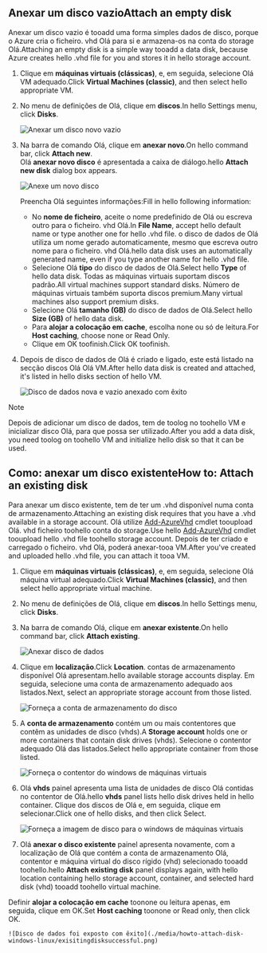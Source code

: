 


## <a name="attach-an-empty-disk"></a><span data-ttu-id="aa24d-101">Anexar um disco vazio</span><span class="sxs-lookup"><span data-stu-id="aa24d-101">Attach an empty disk</span></span>
<span data-ttu-id="aa24d-102">Anexar um disco vazio é tooadd uma forma simples dados de disco, porque o Azure cria o ficheiro. vhd Olá para si e armazena-os na conta do storage Olá.</span><span class="sxs-lookup"><span data-stu-id="aa24d-102">Attaching an empty disk is a simple way tooadd a data disk, because Azure creates hello .vhd file for you and stores it in hello storage account.</span></span>

1. <span data-ttu-id="aa24d-103">Clique em **máquinas virtuais (clássicas)**, e, em seguida, selecione Olá VM adequado.</span><span class="sxs-lookup"><span data-stu-id="aa24d-103">Click **Virtual Machines (classic)**, and then select hello appropriate VM.</span></span>

2. <span data-ttu-id="aa24d-104">No menu de definições de Olá, clique em **discos**.</span><span class="sxs-lookup"><span data-stu-id="aa24d-104">In hello Settings menu, click **Disks**.</span></span>

   ![Anexar um disco novo vazio](./media/howto-attach-disk-windows-linux/menudisksattachnew.png)

3. <span data-ttu-id="aa24d-106">Na barra de comando Olá, clique em **anexar novo**.</span><span class="sxs-lookup"><span data-stu-id="aa24d-106">On hello command bar, click **Attach new**.</span></span>  
    <span data-ttu-id="aa24d-107">Olá **anexar novo disco** é apresentada a caixa de diálogo.</span><span class="sxs-lookup"><span data-stu-id="aa24d-107">hello **Attach new disk** dialog box appears.</span></span>

    ![Anexe um novo disco](./media/howto-attach-disk-windows-linux/newdiskdetail.png)

    <span data-ttu-id="aa24d-109">Preencha Olá seguintes informações:</span><span class="sxs-lookup"><span data-stu-id="aa24d-109">Fill in hello following information:</span></span>
    - <span data-ttu-id="aa24d-110">No **nome de ficheiro**, aceite o nome predefinido de Olá ou escreva outro para o ficheiro. vhd Olá.</span><span class="sxs-lookup"><span data-stu-id="aa24d-110">In **File Name**, accept hello default name or type another one for hello .vhd file.</span></span> <span data-ttu-id="aa24d-111">o disco de dados de Olá utiliza um nome gerado automaticamente, mesmo que escreva outro nome para o ficheiro. vhd Olá.</span><span class="sxs-lookup"><span data-stu-id="aa24d-111">hello data disk uses an automatically generated name, even if you type another name for hello .vhd file.</span></span>
    - <span data-ttu-id="aa24d-112">Selecione Olá **tipo** do disco de dados de Olá.</span><span class="sxs-lookup"><span data-stu-id="aa24d-112">Select hello **Type** of hello data disk.</span></span> <span data-ttu-id="aa24d-113">Todas as máquinas virtuais suportam discos padrão.</span><span class="sxs-lookup"><span data-stu-id="aa24d-113">All virtual machines support standard disks.</span></span> <span data-ttu-id="aa24d-114">Número de máquinas virtuais também suporta discos premium.</span><span class="sxs-lookup"><span data-stu-id="aa24d-114">Many virtual machines also support premium disks.</span></span>
    - <span data-ttu-id="aa24d-115">Selecione Olá **tamanho (GB)** do disco de dados de Olá.</span><span class="sxs-lookup"><span data-stu-id="aa24d-115">Select hello **Size (GB)** of hello data disk.</span></span>
    - <span data-ttu-id="aa24d-116">Para **alojar a colocação em cache**, escolha none ou só de leitura.</span><span class="sxs-lookup"><span data-stu-id="aa24d-116">For **Host caching**, choose none or Read Only.</span></span>
    - <span data-ttu-id="aa24d-117">Clique em OK toofinish.</span><span class="sxs-lookup"><span data-stu-id="aa24d-117">Click OK toofinish.</span></span>

4. <span data-ttu-id="aa24d-118">Depois de disco de dados de Olá é criado e ligado, este está listado na secção discos Olá Olá VM.</span><span class="sxs-lookup"><span data-stu-id="aa24d-118">After hello data disk is created and attached, it's listed in hello disks section of hello VM.</span></span>

   ![Disco de dados nova e vazio anexado com êxito](./media/howto-attach-disk-windows-linux/newdiskemptysuccessful.png)

> [!NOTE]
> <span data-ttu-id="aa24d-120">Depois de adicionar um disco de dados, tem de toolog no toohello VM e inicializar disco Olá, para que possa ser utilizado.</span><span class="sxs-lookup"><span data-stu-id="aa24d-120">After you add a data disk, you need toolog on toohello VM and initialize hello disk so that it can be used.</span></span>

## <a name="how-to-attach-an-existing-disk"></a><span data-ttu-id="aa24d-121">Como: anexar um disco existente</span><span class="sxs-lookup"><span data-stu-id="aa24d-121">How to: Attach an existing disk</span></span>
<span data-ttu-id="aa24d-122">Para anexar um disco existente, tem de ter um .vhd disponível numa conta de armazenamento.</span><span class="sxs-lookup"><span data-stu-id="aa24d-122">Attaching an existing disk requires that you have a .vhd available in a storage account.</span></span> <span data-ttu-id="aa24d-123">Olá utilize [Add-AzureVhd](https://msdn.microsoft.com/library/azure/dn495173.aspx) cmdlet tooupload Olá. vhd ficheiro toohello conta do storage.</span><span class="sxs-lookup"><span data-stu-id="aa24d-123">Use hello [Add-AzureVhd](https://msdn.microsoft.com/library/azure/dn495173.aspx) cmdlet tooupload hello .vhd file toohello storage account.</span></span> <span data-ttu-id="aa24d-124">Depois de ter criado e carregado o ficheiro. vhd Olá, poderá anexar-tooa VM.</span><span class="sxs-lookup"><span data-stu-id="aa24d-124">After you've created and uploaded hello .vhd file, you can attach it tooa VM.</span></span>

1. <span data-ttu-id="aa24d-125">Clique em **máquinas virtuais (clássicas)**, e, em seguida, selecione Olá máquina virtual adequado.</span><span class="sxs-lookup"><span data-stu-id="aa24d-125">Click **Virtual Machines (classic)**, and then select hello appropriate virtual machine.</span></span>

2. <span data-ttu-id="aa24d-126">No menu de definições de Olá, clique em **discos**.</span><span class="sxs-lookup"><span data-stu-id="aa24d-126">In hello Settings menu, click **Disks**.</span></span>

3. <span data-ttu-id="aa24d-127">Na barra de comando Olá, clique em **anexar existente**.</span><span class="sxs-lookup"><span data-stu-id="aa24d-127">On hello command bar, click **Attach existing**.</span></span>

    ![Anexar disco de dados](./media/howto-attach-disk-windows-linux/menudisksattachexisting.png)

4. <span data-ttu-id="aa24d-129">Clique em **localização**.</span><span class="sxs-lookup"><span data-stu-id="aa24d-129">Click **Location**.</span></span> <span data-ttu-id="aa24d-130">contas de armazenamento disponível Olá apresentam.</span><span class="sxs-lookup"><span data-stu-id="aa24d-130">hello available storage accounts display.</span></span> <span data-ttu-id="aa24d-131">Em seguida, selecione uma conta de armazenamento adequado aos listados.</span><span class="sxs-lookup"><span data-stu-id="aa24d-131">Next, select an appropriate storage account from those listed.</span></span>

    ![Forneça a conta de armazenamento do disco](./media/howto-attach-disk-windows-linux/existdiskstorageaccounts.png)

5. <span data-ttu-id="aa24d-133">A **conta de armazenamento** contém um ou mais contentores que contêm as unidades de disco (vhds).</span><span class="sxs-lookup"><span data-stu-id="aa24d-133">A **Storage account** holds one or more containers that contain disk drives (vhds).</span></span> <span data-ttu-id="aa24d-134">Selecione o contentor adequado Olá das listados.</span><span class="sxs-lookup"><span data-stu-id="aa24d-134">Select hello appropriate container from those listed.</span></span>

    ![Forneça o contentor do windows de máquinas virtuais](./media/howto-attach-disk-windows-linux/existdiskcontainers.png)

6. <span data-ttu-id="aa24d-136">Olá **vhds** painel apresenta uma lista de unidades de disco Olá contidas no contentor de Olá.</span><span class="sxs-lookup"><span data-stu-id="aa24d-136">hello **vhds** panel lists hello disk drives held in hello container.</span></span> <span data-ttu-id="aa24d-137">Clique dos discos de Olá e, em seguida, clique em selecionar.</span><span class="sxs-lookup"><span data-stu-id="aa24d-137">Click one of hello disks, and then click Select.</span></span>

    ![Forneça a imagem de disco para o windows de máquinas virtuais](./media/howto-attach-disk-windows-linux/existdiskvhds.png)

7. <span data-ttu-id="aa24d-139">Olá **anexar o disco existente** painel apresenta novamente, com a localização de Olá que contém a conta de armazenamento Olá, contentor e máquina virtual do disco rígido (vhd) selecionado tooadd toohello.</span><span class="sxs-lookup"><span data-stu-id="aa24d-139">hello **Attach existing disk** panel displays again, with hello location containing hello storage account, container, and selected hard disk (vhd) tooadd toohello virtual machine.</span></span>

  <span data-ttu-id="aa24d-140">Definir **alojar a colocação em cache** toonone ou leitura apenas, em seguida, clique em OK.</span><span class="sxs-lookup"><span data-stu-id="aa24d-140">Set **Host caching** toonone or Read only, then click OK.</span></span>

    ![Disco de dados foi exposto com êxito](./media/howto-attach-disk-windows-linux/exisitingdisksuccessful.png)
